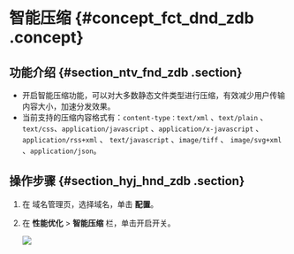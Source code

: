 # 智能压缩 {#concept_fct_dnd_zdb .concept}

## 功能介绍 {#section_ntv_fnd_zdb .section}

-   开启智能压缩功能，可以对大多数静态文件类型进行压缩，有效减少用户传输内容大小，加速分发效果。
-   当前支持的压缩内容格式有：`content-type：text/xml` 、`text/plain` 、`text/css`、`application/javascript` 、`application/x-javascript` 、`application/rss+xml` 、 `text/javascript` 、`image/tiff` 、 `image/svg+xml` 、`application/json`。

## 操作步骤 {#section_hyj_hnd_zdb .section}

1.  在 域名管理页，选择域名，单击 **配置**。
2.  在 **性能优化** \> **智能压缩** 栏，单击开启开关。

    ![](http://docs-aliyun.cn-hangzhou.oss.aliyun-inc.com/assets/pic/65133/cn_zh/1533108612890/D17.jpg)


